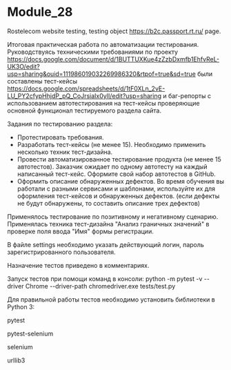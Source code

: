 # Module_28
Rostelecom website testing, testing object https://b2c.passport.rt.ru/ page.

Итоговая практическая работа по автоматизации тестирования.
Руководствуясь техническими требованиями по проекту https://docs.google.com/document/d/1BUTTUXKue4zZzbDxmfb1EhfvReL-UK3O/edit?usp=sharing&ouid=111986019032269986320&rtpof=true&sd=true
были составлены тест-кейсы https://docs.google.com/spreadsheets/d/1tF0XLn_2vE-LU_PY2cfypHhjdP_pQ_CoJrsiaIx0ylI/edit?usp=sharing и баг-репорты
с использованием автотестирования на тест-кейсы проверяющие основной функционал тестируемого раздела сайта.

Задания по тестированию раздела:
- Протестировать требования.
- Разработать тест-кейсы (не менее 15). Необходимо применить несколько техник тест-дизайна.
- Провести автоматизированное тестирование продукта (не менее 15 автотестов). Заказчик ожидает по одному автотесту на каждый написанный тест-кейс. Оформите свой набор автотестов в GitHub.
- Оформить описание обнаруженных дефектов. Во время обучения вы работали с разными сервисами и шаблонами, используйте их для оформления тест-кейсов и обнаруженных дефектов. (если дефекты не будут обнаружены, то составить описание трех дефектов)

Применялось тестирование по позитивному и негативному сценарию. Применялась техника тест-дизайна "Анализ граничных значений" в проверке поля ввода "Имя" формы регистрации.

В файле settings необходимо указать действующий логин, пароль зарегистрированного пользователя.

Назначение тестов приведено в комментариях.

Запуск тестов при помощи команд в консоли:
python -m pytest -v --driver Chrome --driver-path chromedriver.exe tests/test.py

Для правильной работы тестов необходимо установить библиотеки в Python 3:

pytest

pytest-selenium

selenium

urllib3
